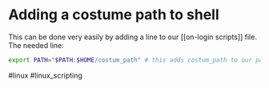 # Adding a costume path to shell
This can be done very easily by adding a line to our [[on-login scripts]] file.
The needed line:
```bash
export PATH="$PATH:$HOME/costum_path" # this adds costum_path to our path
```

#linux #linux_scripting 